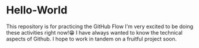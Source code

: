 # Hello-World
This repository is for practicing the GitHub Flow
I'm very excited to be doing these activities right now!:grin:
I have always wanted to know the technical aspects of Github.
I hope to work in tandem on a fruitful project soon.
